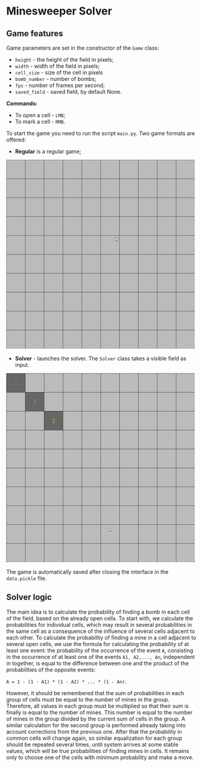 # Minesweeper Solver

## Game features

Game parameters are set in the constructor of the `Game` class:
- `height` - the height of the field in pixels;
- `width` - width of the field in pixels;
- `cell_size` - size of the cell in pixels
- `bomb_number` - number of bombs;
- `fps` - number of frames per second;
- `saved_field` - saved field, by default None.

**Commands:**
- To open a cell - `LMB`;
- To mark a cell - `RMB`.

To start the game you need to run the script `main.py`. Two game formats are offered:

- **Regular** is a regular game;

<img src="img/regular.gif" width="500" height="500"/>

- **Solver** - launches the solver. The `Solver` class takes a visible field as input.

<img height="500" src="img/solver.gif" width="500"/>

The game is automatically saved after closing the interface in the `data.pickle` file.

## Solver logic

The main idea is to calculate the probability of finding a bomb in each cell of the field, 
based on the already open cells. To start with, we calculate the probabilities for
individual cells, which may result in several probabilities in the same cell as a 
consequence of the influence of several cells adjacent to each other. To calculate the 
probability of finding a mine in a cell adjacent to several open cells, we use the formula
for calculating the probability of at least one event: the probability of the 
occurrence of the event `A`, consisting in the occurrence of at least one of the 
events `A1, A2,..., An`, independent  in together, is equal to the difference between 
one and the product of the probabilities of the opposite events:

`A = 1 - (1 - A1) * (1 - A2) * ... * (1 - An)`. 

However, it should be remembered that the sum of probabilities in each group of cells
must be equal to the number of mines in the group. Therefore, all values in each group 
must be multiplied so that their sum is finally is equal to the number of mines. This
number is equal to the number of mines in the group divided by the current sum of
cells in the group. A similar calculation for the second group is performed already 
taking  into account corrections from the previous one. After that the probability in 
common cells will change again, so similar equalization for each group should be 
repeated several times, until system arrives at some stable values, which will be true 
probabilities of finding mines in cells. It remains only to choose one of the cells 
with minimum probability and make a move.